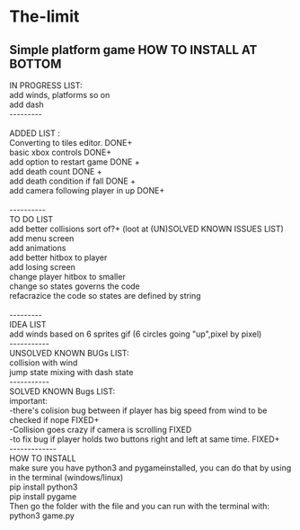 # The-limit
Simple platform game
HOW TO INSTALL AT BOTTOM <br/>
----------
IN PROGRESS LIST:<br/>
add winds, platforms so on<br/>
add dash<br/>
--------- <br/>
<br/>
ADDED LIST : <br/>
Converting to tiles editor. DONE+  <br/>
basic xbox controls DONE+ <br/>
add option to restart game DONE +<br/>
add death count DONE +<br/>
add death condition if fall DONE +<br/>
add camera following player in up DONE+ <br/>
<br/>
----------<br/>
TO DO LIST<br/>
add better collisions sort of?+ (loot at (UN)SOLVED KNOWN ISSUES LIST)<br/>
add menu screen <br/>
add animations<br/>
add better hitbox to player<br/>
add losing screen<br/>
change player hitbox to smaller<br/>
change so states governs the code <br/>
refacrazice the code so states are defined by string <br/>
<br/>
---------<br/>
IDEA LIST<br/>
add winds based on 6 sprites gif (6 circles going "up",pixel by pixel)<br/>
-----------<br/>
UNSOLVED KNOWN BUGs LIST:<br/>
collision with wind<br/>
jump state mixing with dash state<br/>
-----------<br/>
SOLVED KNOWN Bugs LIST:<br/>
important:<br/>
-there's colision bug between if player has big speed from wind to be checked if nope FIXED+<br/>
-Collision goes crazy if camera is scrolling FIXED <br/> 
-to fix bug if player holds two buttons right and left at same time. FIXED+ <br/>
-------------<br/>
HOW TO INSTALL <br/>
make sure you have python3  and pygameinstalled, you can do that by using in the terminal (windows/linux) <br/>
pip install python3 <br/>
pip install pygame <br/>
Then go the folder with the file and you can run with the terminal with:
python3 game.py<br/>
